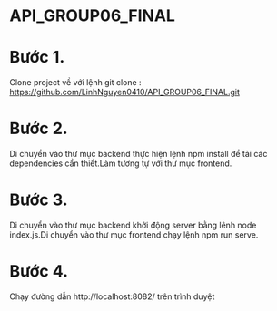 # API_GROUP06_FINAL
# Bước 1.
Clone project về với lệnh git clone : https://github.com/LinhNguyen0410/API_GROUP06_FINAL.git

# Bước 2. 
Di chuyển vào thư mục backend thực hiện lệnh npm install để tải các dependencies cần thiết.Làm tương tự với thư mục frontend.

# Bước 3.
Di chuyển vào thư mục backend khởi động server bằng lênh node index.js.Di chuyển vào thư mục frontend chạy lệnh npm run serve.

# Bước 4.
Chạy đường dẫn http://localhost:8082/ trên trình duyệt

